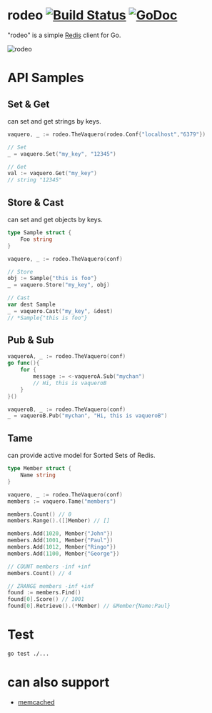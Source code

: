 # rodeo [![Build Status](https://travis-ci.org/otiai10/rodeo.svg?branch=master)](https://travis-ci.org/otiai10/rodeo) [![GoDoc](https://godoc.org/github.com/otiai10/rodeo?status.png)](https://godoc.org/github.com/otiai10/rodeo)

"rodeo" is a simple [Redis](http://redis.io/) client for Go.

![rodeo](https://cloud.githubusercontent.com/assets/931554/3240193/73767b3a-f120-11e3-8fea-2ea46ab55cc6.png)

# API Samples
## Set & Get
can set and get strings by keys.
```go
vaquero, _ := rodeo.TheVaquero(rodeo.Conf{"localhost","6379"})

// Set
_ = vaquero.Set("my_key", "12345")

// Get
val := vaquero.Get("my_key")
// string "12345"
```
## Store & Cast
can set and get objects by keys.
```go
type Sample struct {
    Foo string
}

vaquero, _ := rodeo.TheVaquero(conf)

// Store
obj := Sample{"this is foo"}
_ = vaquero.Store("my_key", obj)

// Cast
var dest Sample
_ = vaquero.Cast("my_key", &dest)
// *Sample{"this is foo"}
```
## Pub & Sub
```go
vaqueroA, _ := rodeo.TheVaquero(conf)
go func(){
    for {
        message := <-vaqueroA.Sub("mychan")
        // Hi, this is vaqueroB
    }
}()

vaqueroB, _ := rodeo.TheVaquero(conf)
_ = vaqueroB.Pub("mychan", "Hi, this is vaqueroB")
```
## Tame
can provide active model for Sorted Sets of Redis.
```go
type Member struct {
    Name string
}

vaquero, _ := rodeo.TheVaquero(conf)
members := vaquero.Tame("members")

members.Count() // 0
members.Range().([]Member) // []

members.Add(1020, Member{"John"})
members.Add(1001, Member{"Paul"})
members.Add(1012, Member{"Ringo"})
members.Add(1100, Member{"George"})

// COUNT members -inf +inf
members.Count() // 4

// ZRANGE members -inf +inf
found := members.Find()
found[0].Score() // 1001
found[0].Retrieve().(*Member) // &Member{Name:Paul}
```

# Test
```sh
go test ./...
```

# can also support

- [memcached](https://github.com/otiai10/rodeo/tree/master/protocol/memcached)

